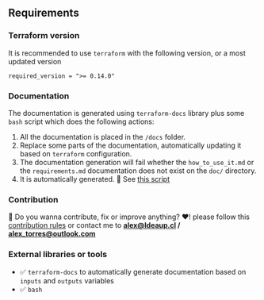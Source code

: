 ## Requirements

### Terraform version
It is recommended to use `terraform` with the following version, or a most updated version
```hcl
required_version = ">= 0.14.0"
```

### Documentation
The documentation is generated using `terraform-docs` library plus some `bash` script which does the following actions:
1. All the documentation is placed in the `/docs` folder.
2. Replace some parts of the documentation, automatically updating it based on `terraform` configuration.
3. The documentation generation will fail whether the `how_to_use_it.md` or the `requirements.md` documentation does not exist on the `doc/` directory.
4. It is automatically generated. 🤖 See [this script](module/docsle/docs/generate_docs.sh)

### Contribution
🚀 Do you wanna contribute, fix or improve anything? ♥️! please follow this [contribution rules](module/docsle/docs/how_to_contribute.md) or contact me to **alex@Ideaup.cl / alex_torres@outlook.com**

### External libraries or tools
- ✅ `terraform-docs` to automatically generate documentation based on `inputs` and `outputs` variables
- ✅ `bash`



